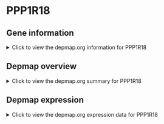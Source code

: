 <h1>PPP1R18</h1>

<h2>Gene information</h2>
<details>
  <summary>Click to view the depmap.org information for PPP1R18</summary>
  <iframe src="https://depmap.org/portal/gene/PPP1R18?tab=about" style="border:none;width:100%;height:800px"></iframe>
</details>

<h2>Depmap overview</h2>
<details>
  <summary>Click to view the depmap.org summary for PPP1R18</summary>
  <iframe src="https://depmap.org/portal/gene/PPP1R18?tab=overview" style="border:none;width:100%;height:800px"></iframe>
</details>

<h2>Depmap expression</h2>
<details>
  <summary>Click to view the depmap.org expression data for PPP1R18</summary>
  <iframe src="https://depmap.org/portal/gene/PPP1R18?tab=characterization" style="border:none;width:100%;height:800px"></iframe>
</details>


<!--
<h2>Reactome Pathway diagram</h2>
<details>
  <summary>Click to view Reactome pathway for PPP1R18</summary>
  PNAME
</details>
-->


